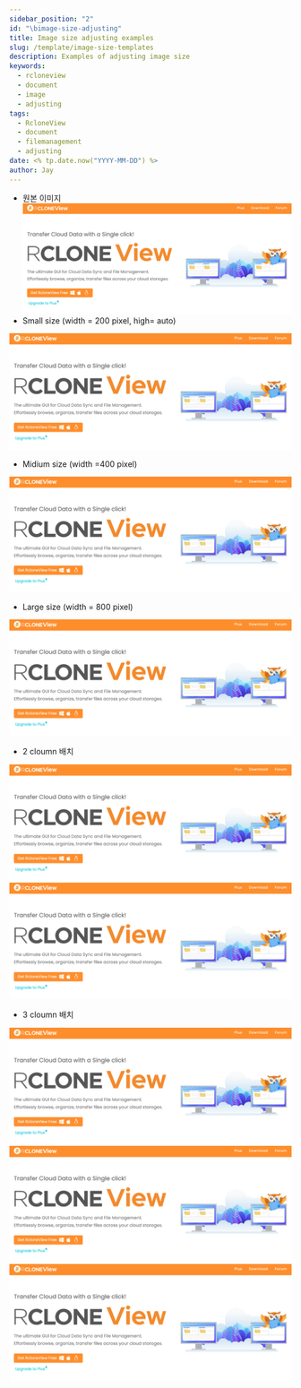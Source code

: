 ```yaml
---
sidebar_position: "2"
id: "\bimage-size-adjusting"
title: Image size adjusting examples
slug: /template/image-size-templates
description: Examples of adjusting image size
keywords:
  - rcloneview
  - document
  - image
  - adjusting
tags:
  - RcloneView
  - document
  - filemanagement
  - adjusting
date: <% tp.date.now("YYYY-MM-DD") %>
author: Jay
---
```


- 원본 이미지
![](support/images/Pasted%20image%2020250509180458.png)
- Small size (width = 200 pixel, high= auto)
<img src="/support/images/Pasted%20image%2020250509180458.png" alt="small image" class="img-small" />

- Midium size (width =400 pixel)
<img src="/support/images/Pasted%20image%2020250509180458.png" alt="medium image" class="img-medium" />

- Large size (width = 800 pixel)

<img src="/support/images/Pasted%20image%2020250509180458.png" alt="large image" class="img-large" />


- 2 cloumn 배치


<div class="img-grid-2">
  <img src="/support/images/Pasted%20image%2020250509180458.png" alt="이미지1" />
  <img src="/support/images/Pasted%20image%2020250509180458.png" alt="이미지2" />
</div>




- 3 cloumn 배치

<div class="img-grid-3">
  <img src="/support/images/Pasted%20image%2020250509180458.png" alt="이미지1" />
  <img src="/support/images/Pasted%20image%2020250509180458.png" alt="이미지2" />
  <img src="/support/images/Pasted%20image%2020250509180458.png" alt="이미지3" />
</div>
